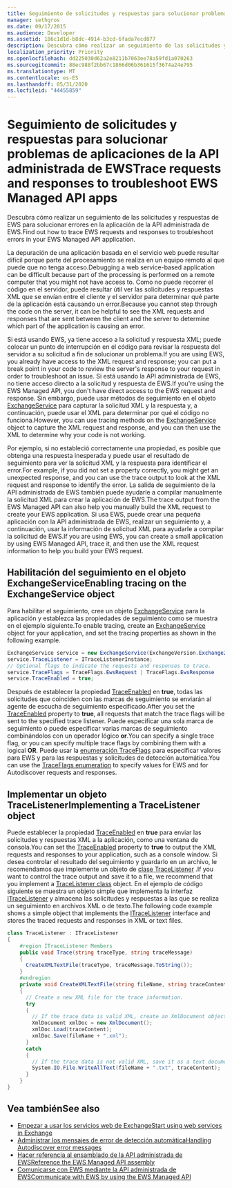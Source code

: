 ```yaml
---
title: Seguimiento de solicitudes y respuestas para solucionar problemas de aplicaciones de la API administrada de EWS
manager: sethgros
ms.date: 09/17/2015
ms.audience: Developer
ms.assetid: 186c1d1d-b8dc-4914-b3cd-6fada7ecd877
description: Descubra cómo realizar un seguimiento de las solicitudes y respuestas de EWS para solucionar errores en la aplicación de la API administrada de EWS.
localization_priority: Priority
ms.openlocfilehash: dd225030d62a2e8211b7063ee78a59fd1a070263
ms.sourcegitcommit: 88ec988f2bb67c1866d06b361615f3674a24e795
ms.translationtype: MT
ms.contentlocale: es-ES
ms.lasthandoff: 05/31/2020
ms.locfileid: "44455859"
---
```

# <a name="trace-requests-and-responses-to-troubleshoot-ews-managed-api-apps"></a><span data-ttu-id="d8f3a-103">Seguimiento de solicitudes y respuestas para solucionar problemas de aplicaciones de la API administrada de EWS</span><span class="sxs-lookup"><span data-stu-id="d8f3a-103">Trace requests and responses to troubleshoot EWS Managed API apps</span></span>

<span data-ttu-id="d8f3a-104">Descubra cómo realizar un seguimiento de las solicitudes y respuestas de EWS para solucionar errores en la aplicación de la API administrada de EWS.</span><span class="sxs-lookup"><span data-stu-id="d8f3a-104">Find out how to trace EWS requests and responses to troubleshoot errors in your EWS Managed API application.</span></span>
  
<span data-ttu-id="d8f3a-105">La depuración de una aplicación basada en el servicio web puede resultar difícil porque parte del procesamiento se realiza en un equipo remoto al que puede que no tenga acceso.</span><span class="sxs-lookup"><span data-stu-id="d8f3a-105">Debugging a web service-based application can be difficult because part of the processing is performed on a remote computer that you might not have access to.</span></span> <span data-ttu-id="d8f3a-106">Como no puede recorrer el código en el servidor, puede resultar útil ver las solicitudes y respuestas XML que se envían entre el cliente y el servidor para determinar qué parte de la aplicación está causando un error.</span><span class="sxs-lookup"><span data-stu-id="d8f3a-106">Because you cannot step through the code on the server, it can be helpful to see the XML requests and responses that are sent between the client and the server to determine which part of the application is causing an error.</span></span> 
  
<span data-ttu-id="d8f3a-107">Si está usando EWS, ya tiene acceso a la solicitud y respuesta XML; puede colocar un punto de interrupción en el código para revisar la respuesta del servidor a su solicitud a fin de solucionar un problema.</span><span class="sxs-lookup"><span data-stu-id="d8f3a-107">If you are using EWS, you already have access to the XML request and response; you can put a break point in your code to review the server's response to your request in order to troubleshoot an issue.</span></span> <span data-ttu-id="d8f3a-108">Si está usando la API administrada de EWS, no tiene acceso directo a la solicitud y respuesta de EWS.</span><span class="sxs-lookup"><span data-stu-id="d8f3a-108">If you're using the EWS Managed API, you don't have direct access to the EWS request and response.</span></span> <span data-ttu-id="d8f3a-109">Sin embargo, puede usar métodos de seguimiento en el objeto [ExchangeService](https://msdn.microsoft.com/library/microsoft.exchange.webservices.data.exchangeservice%28v=exchg.80%29.aspx) para capturar la solicitud XML y la respuesta y, a continuación, puede usar el XML para determinar por qué el código no funciona.</span><span class="sxs-lookup"><span data-stu-id="d8f3a-109">However, you can use tracing methods on the [ExchangeService](https://msdn.microsoft.com/library/microsoft.exchange.webservices.data.exchangeservice%28v=exchg.80%29.aspx) object to capture the XML request and response, and you can then use the XML to determine why your code is not working.</span></span> 

<span data-ttu-id="d8f3a-110">Por ejemplo, si no estableció correctamente una propiedad, es posible que obtenga una respuesta inesperada y puede usar el resultado de seguimiento para ver la solicitud XML y la respuesta para identificar el error.</span><span class="sxs-lookup"><span data-stu-id="d8f3a-110">For example, if you did not set a property correctly, you might get an unexpected response, and you can use the trace output to look at the XML request and response to identify the error.</span></span> <span data-ttu-id="d8f3a-111">La salida de seguimiento de la API administrada de EWS también puede ayudarle a compilar manualmente la solicitud XML para crear la aplicación de EWS.</span><span class="sxs-lookup"><span data-stu-id="d8f3a-111">The trace output from the EWS Managed API can also help you manually build the XML request to create your EWS application.</span></span> <span data-ttu-id="d8f3a-112">Si usa EWS, puede crear una pequeña aplicación con la API administrada de EWS, realizar un seguimiento y, a continuación, usar la información de solicitud XML para ayudarle a compilar la solicitud de EWS.</span><span class="sxs-lookup"><span data-stu-id="d8f3a-112">If you are using EWS, you can create a small application by using EWS Managed API, trace it, and then use the XML request information to help you build your EWS request.</span></span> 
  
## <a name="enabling-tracing-on-the-exchangeservice-object"></a><span data-ttu-id="d8f3a-113">Habilitación del seguimiento en el objeto ExchangeService</span><span class="sxs-lookup"><span data-stu-id="d8f3a-113">Enabling tracing on the ExchangeService object</span></span>
<span data-ttu-id="d8f3a-114"><a name="bk_EnableTracing"> </a></span><span class="sxs-lookup"><span data-stu-id="d8f3a-114"><a name="bk_EnableTracing"> </a></span></span>

<span data-ttu-id="d8f3a-115">Para habilitar el seguimiento, cree un objeto [ExchangeService](https://msdn.microsoft.com/library/microsoft.exchange.webservices.data.exchangeservice%28v=exchg.80%29.aspx) para la aplicación y establezca las propiedades de seguimiento como se muestra en el ejemplo siguiente.</span><span class="sxs-lookup"><span data-stu-id="d8f3a-115">To enable tracing, create an [ExchangeService](https://msdn.microsoft.com/library/microsoft.exchange.webservices.data.exchangeservice%28v=exchg.80%29.aspx) object for your application, and set the tracing properties as shown in the following example.</span></span> 
  
```cs
ExchangeService service = new ExchangeService(ExchangeVersion.Exchange2010);
service.TraceListener = ITraceListenerInstance;
// Optional flags to indicate the requests and responses to trace.
service.TraceFlags = TraceFlags.EwsRequest | TraceFlags.EwsResponse
service.TraceEnabled = true;

```

<span data-ttu-id="d8f3a-116">Después de establecer la propiedad [TraceEnabled](https://msdn.microsoft.com/library/microsoft.exchange.webservices.data.exchangeservicebase.traceenabled%28v=exchg.80%29.aspx) en **true**, todas las solicitudes que coinciden con las marcas de seguimiento se enviarán al agente de escucha de seguimiento especificado.</span><span class="sxs-lookup"><span data-stu-id="d8f3a-116">After you set the [TraceEnabled](https://msdn.microsoft.com/library/microsoft.exchange.webservices.data.exchangeservicebase.traceenabled%28v=exchg.80%29.aspx) property to **true**, all requests that match the trace flags will be sent to the specified trace listener.</span></span> <span data-ttu-id="d8f3a-117">Puede especificar una sola marca de seguimiento o puede especificar varias marcas de seguimiento combinándolos con un operador lógico **or**.</span><span class="sxs-lookup"><span data-stu-id="d8f3a-117">You can specify a single trace flag, or you can specify multiple trace flags by combining them with a logical **OR**.</span></span> <span data-ttu-id="d8f3a-118">Puede usar la [enumeración TraceFlags](https://msdn.microsoft.com/library/microsoft.exchange.webservices.data.traceflags%28v=exchg.80%29.aspx) para especificar valores para EWS y para las respuestas y solicitudes de detección automática.</span><span class="sxs-lookup"><span data-stu-id="d8f3a-118">You can use the [TraceFlags enumeration](https://msdn.microsoft.com/library/microsoft.exchange.webservices.data.traceflags%28v=exchg.80%29.aspx) to specify values for EWS and for Autodiscover requests and responses.</span></span> 
  
## <a name="implementing-a-tracelistener-object"></a><span data-ttu-id="d8f3a-119">Implementar un objeto TraceListener</span><span class="sxs-lookup"><span data-stu-id="d8f3a-119">Implementing a TraceListener object</span></span>
<span data-ttu-id="d8f3a-120"><a name="bk_traceListener"> </a></span><span class="sxs-lookup"><span data-stu-id="d8f3a-120"><a name="bk_traceListener"> </a></span></span>

<span data-ttu-id="d8f3a-121">Puede establecer la propiedad [TraceEnabled](https://msdn.microsoft.com/library/microsoft.exchange.webservices.data.exchangeservicebase.traceenabled%28v=exchg.80%29.aspx) en **true** para enviar las solicitudes y respuestas XML a la aplicación, como una ventana de consola.</span><span class="sxs-lookup"><span data-stu-id="d8f3a-121">You can set the [TraceEnabled](https://msdn.microsoft.com/library/microsoft.exchange.webservices.data.exchangeservicebase.traceenabled%28v=exchg.80%29.aspx) property to **true** to output the XML requests and responses to your application, such as a console window.</span></span> <span data-ttu-id="d8f3a-122">Si desea controlar el resultado del seguimiento y guardarlo en un archivo, le recomendamos que implemente un objeto de [clase TraceListener](https://msdn.microsoft.com/library/system.diagnostics.tracelistener.aspx) .</span><span class="sxs-lookup"><span data-stu-id="d8f3a-122">If you want to control the trace output and save it to a file, we recommend that you implement a [TraceListener class](https://msdn.microsoft.com/library/system.diagnostics.tracelistener.aspx) object.</span></span> <span data-ttu-id="d8f3a-123">En el ejemplo de código siguiente se muestra un objeto simple que implementa la interfaz [ITraceListener](https://msdn.microsoft.com/library/microsoft.exchange.webservices.data.itracelistener%28v=exchg.80%29.aspx) y almacena las solicitudes y respuestas a las que se realiza un seguimiento en archivos XML o de texto.</span><span class="sxs-lookup"><span data-stu-id="d8f3a-123">The following code example shows a simple object that implements the [ITraceListener](https://msdn.microsoft.com/library/microsoft.exchange.webservices.data.itracelistener%28v=exchg.80%29.aspx) interface and stores the traced requests and responses in XML or text files.</span></span> 
  
```cs
class TraceListener : ITraceListener
{
    #region ITraceListener Members
    public void Trace(string traceType, string traceMessage)
    {
      CreateXMLTextFile(traceType, traceMessage.ToString());
    }
    #endregion
    private void CreateXMLTextFile(string fileName, string traceContent)
    {
      // Create a new XML file for the trace information.
      try
      {
        // If the trace data is valid XML, create an XmlDocument object and save.
        XmlDocument xmlDoc = new XmlDocument();
        xmlDoc.Load(traceContent);
        xmlDoc.Save(fileName + ".xml");
      }
      catch
      {
        // If the trace data is not valid XML, save it as a text document.
        System.IO.File.WriteAllText(fileName + ".txt", traceContent);
      }
    }
}

```

## <a name="see-also"></a><span data-ttu-id="d8f3a-124">Vea también</span><span class="sxs-lookup"><span data-stu-id="d8f3a-124">See also</span></span>

- [<span data-ttu-id="d8f3a-125">Empezar a usar los servicios web de Exchange</span><span class="sxs-lookup"><span data-stu-id="d8f3a-125">Start using web services in Exchange</span></span>](start-using-web-services-in-exchange.md)
- [<span data-ttu-id="d8f3a-126">Administrar los mensajes de error de detección automática</span><span class="sxs-lookup"><span data-stu-id="d8f3a-126">Handling Autodiscover error messages</span></span>](handling-autodiscover-error-messages.md)    
- [<span data-ttu-id="d8f3a-127">Hacer referencia al ensamblado de la API administrada de EWS</span><span class="sxs-lookup"><span data-stu-id="d8f3a-127">Reference the EWS Managed API assembly</span></span>](how-to-reference-the-ews-managed-api-assembly.md)    
- [<span data-ttu-id="d8f3a-128">Comunicarse con EWS mediante la API administrada de EWS</span><span class="sxs-lookup"><span data-stu-id="d8f3a-128">Communicate with EWS by using the EWS Managed API</span></span>](how-to-communicate-with-ews-by-using-the-ews-managed-api.md)
    

